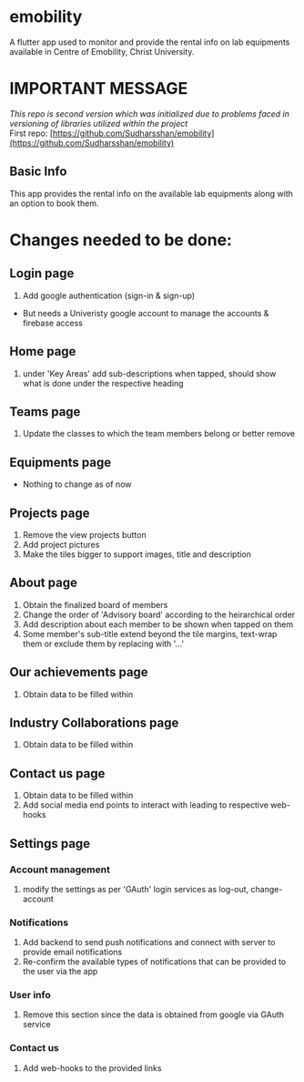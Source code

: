 # emobility

A flutter app used to monitor and provide the rental info on lab equipments available in Centre of Emobility, Christ University.

# IMPORTANT MESSAGE
*This repo is second version which was initialized due to problems faced in versioning of libraries utilized within the project* <br>
First repo: [https://github.com/Sudharsshan/emobility](https://github.com/Sudharsshan/emobility)

## Basic Info

This app provides the rental info on the available lab equipments along with an option to book them.

# Changes needed to be done:

## Login page

1. Add google authentication (sign-in & sign-up)
- But needs a Univeristy google account to manage the accounts & firebase access

## Home page

1. under 'Key Areas' add sub-descriptions when tapped, should show what is done under the respective heading

## Teams page

1. Update the classes to which the team members belong or better remove

## Equipments page

- Nothing to change as of now

## Projects page

1. Remove the view projects button
3. Add project pictures
4. Make the tiles bigger to support images, title and description

## About page

1. Obtain the finalized board of members
2. Change the order of 'Advisory board' according to the heirarchical order
3. Add description about each member to be shown when tapped on them
4. Some member's sub-title extend beyond the tile margins, text-wrap them or exclude them by replacing with '...'

## Our achievements page

1. Obtain data to be filled within

## Industry Collaborations page

1. Obtain data to be filled within

## Contact us page

1. Obtain data to be filled within
2. Add social media end points to interact with leading to respective web-hooks

## Settings page

### Account management

1. modify the settings as per 'GAuth' login services as log-out, change-account

### Notifications

1. Add backend to send push notifications and connect with server to provide email notifications
2. Re-confirm the available types of notifications that can be provided to the user via the app

### User info

1. Remove this section since the data is obtained from google via GAuth service

### Contact us

1. Add web-hooks to the provided links
